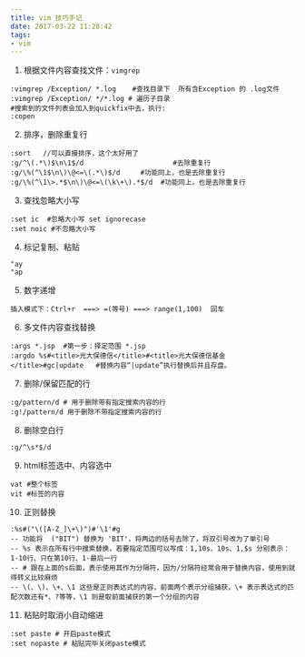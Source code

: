 ```yaml
---
title: vim 技巧手记
date: 2017-03-22 11:28:42
tags: 
- vim
---
```


1. 根据文件内容查找文件：`vimgrep`
```vim
:vimgrep /Exception/ *.log    #查找目录下  所有含Exception 的 .log文件
:vimgrep /Exception/ */*.log # 遍历子目录
#搜索到的文件列表会加入到quickfix中去，执行:
:copen
```
2. 排序，删除重复行
```vim
:sort   //可以直接排序，这个太好用了
:g/^\(.*\)$\n\1$/d                      #去除重复行
:g/\%(^\1$\n\)\@<=\(.*\)$/d     #功能同上，也是去除重复行
:g/\%(^\1\>.*$\n\)\@<=\(\k\+\).*$/d  #功能同上，也是去除重复行
```
3. 查找忽略大小写
```vim
:set ic  #忽略大小写 set ignorecase
:set noic #不忽略大小写
```
4. 标记复制、粘贴
```vim
"ay
"ap
```
5. 数字递增
```vim
插入模式下：Ctrl+r  ===> =(等号) ===> range(1,100)  回车
```
6. 多文件内容查找替换
```vim
:args *.jsp  #第一步：择定范围 *.jsp
:argdo %s#<title>光大保德信</title>#<title>光大保德信基金</title>#gc|update   #替换内容“|update”执行替换后并且存盘。
```
7. 删除/保留匹配的行
```vim
:g/pattern/d # 用于删除带有指定搜索内容的行
:g!/pattern/d 用于删除不带指定搜索内容的行
```
8. 删除空白行
```vim
:g/^\s*$/d
```
9. html标签选中、内容选中
```vim
vat #整个标签
vit #标签的内容
```
10. 正则替换
```vim
:%s#("\([A-Z_]\+\)")#'\1'#g
-- 功能将  ("BIT") 替换为 'BIT'，将两边的括号去除了，将双引号改为了单引号
-- %s 表示在所有行中搜索替换，若要指定范围可以写成：1,10s、10s、1,$s 分别表示：1-10行、只在第10行、1-最后一行
-- # 跟在上面的s后面，表示使用其作为分隔符，因为/分隔符经常会用于替换内容，使用到就得转义比较麻烦
-- \(、\)、\+、\1 这些是正则表达式的内容，前面两个表示分组捕获，\+ 表示表达式的匹配次数还有*、?等等，\1 则是取前面捕获的第一个分组的内容
```
11. 粘贴时取消小自动缩进
```vim
:set paste # 开启paste模式
:set nopaste # 粘贴完毕关闭paste模式
```
